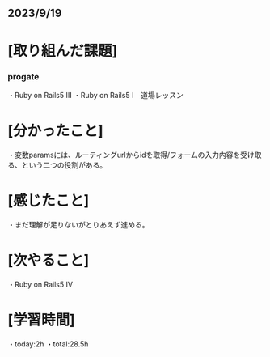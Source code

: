 ## 2023/9/19

# [取り組んだ課題]
### progate
・Ruby on Rails5 Ⅲ
・Ruby on Rails5 Ⅰ　道場レッスン
# [分かったこと]
・変数paramsには、ルーティングurlからidを取得/フォームの入力内容を受け取る、という二つの役割がある。
# [感じたこと]
・まだ理解が足りないがとりあえず進める。
# [次やること]
・Ruby on Rails5 IV
# [学習時間]
・today:2h
・total:28.5h
